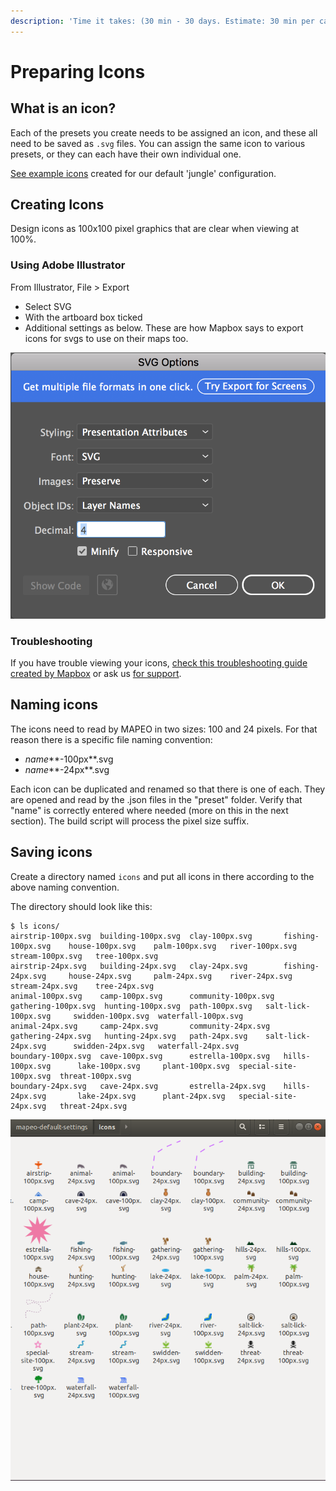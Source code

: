 ```yaml
---
description: 'Time it takes: (30 min - 30 days. Estimate: 30 min per category)'
---
```


# Preparing Icons

## What is an icon?

Each of the presets you create needs to be assigned an icon, and these all need to be saved as `.svg` files.  You can assign the same icon to various presets, or they can each have their own individual one.

[See example icons](https://github.com/digidem/mapeo-default-settings/tree/master/icons) created for our default 'jungle' configuration.

## Creating Icons

Design icons as 100x100 pixel graphics that are clear when viewing at 100%.

### Using Adobe Illustrator

From Illustrator, File &gt; Export

* Select SVG
* With the artboard box ticked
* Additional settings as below. These are how Mapbox says to export icons for svgs to use on their maps too.

![When exporting icons from Adobe Illustrator](../.gitbook/assets/screen_shot_2019-04-15_at_4.47.37_pm.png)

### Troubleshooting

If you have trouble viewing your icons, [check this troubleshooting guide created by Mapbox](https://docs.mapbox.com/help/troubleshooting/studio-svg-upload-errors/) or ask us [for support](../get-support.md).

## Naming icons

The icons need to read by MAPEO in two sizes: 100 and 24 pixels. For that reason there is a specific file naming convention:

* _name_\*\*-100px\*\*.svg 
* _name_\*\*-24px\*\*.svg

Each icon can be duplicated and renamed so that there is one of each. They are opened and read by the .json files in the "preset" folder. Verify that "name" is correctly entered where needed \(more on this in the next section\). The build script will process the pixel size suffix.

## Saving icons

Create a directory named `icons` and put all icons in there according to the above naming convention. 

The directory should look like this:

```text
$ ls icons/
airstrip-100px.svg  building-100px.svg  clay-100px.svg       fishing-100px.svg    house-100px.svg    palm-100px.svg   river-100px.svg         stream-100px.svg   tree-100px.svg
airstrip-24px.svg   building-24px.svg   clay-24px.svg        fishing-24px.svg     house-24px.svg     palm-24px.svg    river-24px.svg          stream-24px.svg    tree-24px.svg
animal-100px.svg    camp-100px.svg      community-100px.svg  gathering-100px.svg  hunting-100px.svg  path-100px.svg   salt-lick-100px.svg     swidden-100px.svg  waterfall-100px.svg
animal-24px.svg     camp-24px.svg       community-24px.svg   gathering-24px.svg   hunting-24px.svg   path-24px.svg    salt-lick-24px.svg      swidden-24px.svg   waterfall-24px.svg
boundary-100px.svg  cave-100px.svg      estrella-100px.svg   hills-100px.svg      lake-100px.svg     plant-100px.svg  special-site-100px.svg  threat-100px.svg
boundary-24px.svg   cave-24px.svg       estrella-24px.svg    hills-24px.svg       lake-24px.svg      plant-24px.svg   special-site-24px.svg   threat-24px.svg
```

![](../.gitbook/assets/screenshot-from-2020-03-18-16-45-27.png)

